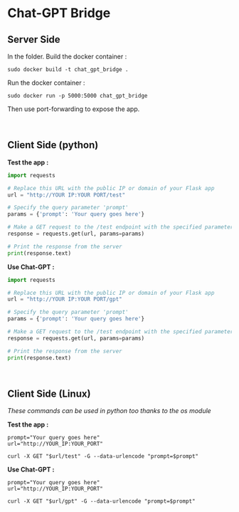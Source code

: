 
# Chat-GPT Bridge

## Server Side

In the folder.
Build the docker container : 
```
sudo docker build -t chat_gpt_bridge .
```

Run the docker container :
```
sudo docker run -p 5000:5000 chat_gpt_bridge
```

Then use port-forwarding to expose the app.

<br />

## Client Side (python)

**Test the app :**
```py
import requests

# Replace this URL with the public IP or domain of your Flask app
url = "http://YOUR IP:YOUR PORT/test"

# Specify the query parameter 'prompt'
params = {'prompt': 'Your query goes here'}

# Make a GET request to the /test endpoint with the specified parameters
response = requests.get(url, params=params)

# Print the response from the server
print(response.text)
```

**Use Chat-GPT :**
```py
import requests

# Replace this URL with the public IP or domain of your Flask app
url = "http://YOUR IP:YOUR PORT/gpt"

# Specify the query parameter 'prompt'
params = {'prompt': 'Your query goes here'}

# Make a GET request to the /test endpoint with the specified parameters
response = requests.get(url, params=params)

# Print the response from the server
print(response.text)
```

<br />

## Client Side (Linux)

*These commands can be used in python too thanks to the os module*

**Test the app :**
```
prompt="Your query goes here"
url="http://YOUR_IP:YOUR_PORT"
```
```
curl -X GET "$url/test" -G --data-urlencode "prompt=$prompt"
```

**Use Chat-GPT :**
```
prompt="Your query goes here"
url="http://YOUR_IP:YOUR_PORT"
```
```
curl -X GET "$url/gpt" -G --data-urlencode "prompt=$prompt"
```
